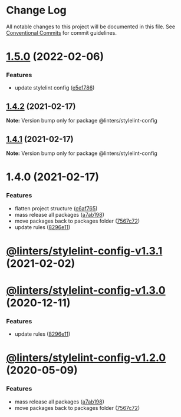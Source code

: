 # Change Log

All notable changes to this project will be documented in this file.
See [Conventional Commits](https://conventionalcommits.org) for commit guidelines.

# [1.5.0](https://github.com/developer239/linters/compare/@linters/stylelint-config@1.4.2...@linters/stylelint-config@1.5.0) (2022-02-06)


### Features

* update stylelint config ([e5e1786](https://github.com/developer239/linters/commit/e5e17865db2322fed04d38ebcc3ca11817f6ea79))





## [1.4.2](https://github.com/developer239/linters/compare/@linters/stylelint-config@1.4.1...@linters/stylelint-config@1.4.2) (2021-02-17)

**Note:** Version bump only for package @linters/stylelint-config





## [1.4.1](https://github.com/developer239/linters/compare/@linters/stylelint-config@1.4.0...@linters/stylelint-config@1.4.1) (2021-02-17)

**Note:** Version bump only for package @linters/stylelint-config

# 1.4.0 (2021-02-17)

### Features

- flatten project structure ([c6af765](https://github.com/developer239/linters/commit/c6af765b1de34223f2703e128c80838f0cb9e0fd))
- mass release all packages ([a7ab198](https://github.com/developer239/linters/commit/a7ab198fe829a1621f9dcb6c4adf04d406331b9e))
- move packages back to packages folder ([7567c72](https://github.com/developer239/linters/commit/7567c72db65a8fbe356e72fe59d8ba2c64e13305))
- update rules ([8296e11](https://github.com/developer239/linters/commit/8296e111da70980f1a7fa00ae4678d9e00ef26c6))

# [@linters/stylelint-config-v1.3.1](https://github.com/developer239/linters/compare/@linters/stylelint-config-v1.3.0...@linters/stylelint-config-v1.3.1) (2021-02-02)

# [@linters/stylelint-config-v1.3.0](https://github.com/developer239/linters/compare/@linters/stylelint-config-v1.2.0...@linters/stylelint-config-v1.3.0) (2020-12-11)

### Features

- update rules ([8296e11](https://github.com/developer239/linters/commit/8296e111da70980f1a7fa00ae4678d9e00ef26c6))

# [@linters/stylelint-config-v1.2.0](https://github.com/developer239/linters/compare/@linters/stylelint-config-v1.1.0...@linters/stylelint-config-v1.2.0) (2020-05-09)

### Features

- mass release all packages ([a7ab198](https://github.com/developer239/linters/commit/a7ab198fe829a1621f9dcb6c4adf04d406331b9e))
- move packages back to packages folder ([7567c72](https://github.com/developer239/linters/commit/7567c72db65a8fbe356e72fe59d8ba2c64e13305))
